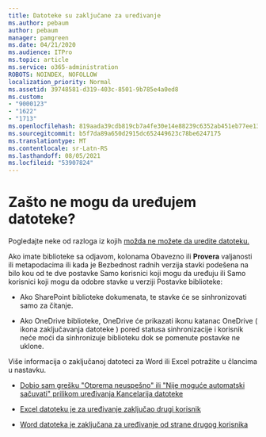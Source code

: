 ```yaml
---
title: Datoteke su zaključane za uređivanje
ms.author: pebaum
author: pebaum
manager: pamgreen
ms.date: 04/21/2020
ms.audience: ITPro
ms.topic: article
ms.service: o365-administration
ROBOTS: NOINDEX, NOFOLLOW
localization_priority: Normal
ms.assetid: 39748581-d319-403c-8501-9b785e4a0ed8
ms.custom:
- "9000123"
- "1622"
- "1713"
ms.openlocfilehash: 819aada39cdb819cb7a4fe30e14e88239c6352ab451eb77ee135307d5dd1cfcd
ms.sourcegitcommit: b5f7da89a650d2915dc652449623c78be6247175
ms.translationtype: MT
ms.contentlocale: sr-Latn-RS
ms.lasthandoff: 08/05/2021
ms.locfileid: "53907824"
---
```

# <a name="why-cant-i-edit-files"></a>Zašto ne mogu da uređujem datoteke?

Pogledajte neke od razloga iz kojih [možda ne možete da uredite datoteku.](https://support.office.com/article/why-can-t-i-edit-this-file-97315f48-aa5e-49d3-a4ae-a14b73daf87b)

Ako imate biblioteke sa odjavom, kolonama Obavezno ili **Provera** valjanosti ili metapodacima ili  kada je Bezbednost radnih verzija stavki podešena na bilo kou od te dve postavke Samo korisnici koji mogu da uređuju ili Samo korisnici koji mogu da odobre stavke u verziji Postavke biblioteke:   

- Ako SharePoint biblioteke dokumenata, te stavke će se sinhronizovati samo za čitanje.

- Ako OneDrive biblioteke, OneDrive će prikazati ikonu katanac OneDrive ( ikona zaključavanja datoteke ) pored statusa sinhronizacije i korisnik neće moći da sinhronizuje biblioteku dok se pomenute postavke ne uklone. 

Više informacija o zaključanoj datoteci za Word ili Excel potražite u člancima u nastavku.

- [Dobio sam grešku "Otprema neuspešno" ili "Nije moguće automatski sačuvati" prilikom uređivanja Kancelarija datoteke](https://support.office.com/article/i-got-an-upload-failed-or-couldn-t-save-automatically-error-while-editing-an-office-file-93a14d34-88e3-4a91-9eef-58cc541d31f8)

- [Excel datoteku je za uređivanje zaključao drugi korisnik](https://support.office.com/article/Excel-file-is-locked-for-editing-by-another-user-6fa93887-2c2c-45f0-abcc-31b04aed68b3)

- [Word datoteka je zaključana za uređivanje od strane drugog korisnika](https://support.microsoft.com/help/313472/the-document-is-locked-for-editing-by-another-user-error-message-when)

